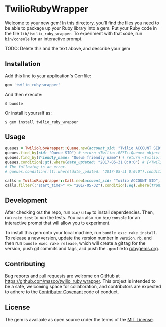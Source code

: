 # TwilioRubyWrapper

Welcome to your new gem! In this directory, you'll find the files you need to be able to package up your Ruby library into a gem. Put your Ruby code in the file `lib/twilio_ruby_wrapper`. To experiment with that code, run `bin/console` for an interactive prompt.

TODO: Delete this and the text above, and describe your gem

## Installation

Add this line to your application's Gemfile:

```ruby
gem 'twilio_ruby_wrapper'
```

And then execute:

    $ bundle

Or install it yourself as:

    $ gem install twilio_ruby_wrapper

## Usage

```ruby
queues = TwilioRubyWrapper::Queue.new(account_sid: "Twilio ACCOUNT SID", auth_token: "Twilio AUTH TOKEN")
queues.find_by(sid: "Queue SID") # return <Twilio::REST::Queue> object
queues.find_by(friendly_name: "Queue friendly name") # return <Twilio::REST::Queue> object
queues.condition(:gt).where(date_updated: "2017-05-31 0:0:0") # [<Twilio::REST::Queue>] array object
# The following is an error.
# queues.condition(:lt).where(date_updated: "2017-05-31 0:0:0").condition(:gt).where(date_updated: "2017-05-31 23:59:59")

calls = TwilioRubyWrapper::Call.new(account_sid: "Twilio ACCOUNT SID", auth_token: "Twilio AUTH TOKEN")
calls.filter(:"start_time>" => "2017-05-32").condition(:eq).where(from: "PHONE NUMBER")
```

## Development

After checking out the repo, run `bin/setup` to install dependencies. Then, run `rake test` to run the tests. You can also run `bin/console` for an interactive prompt that will allow you to experiment.

To install this gem onto your local machine, run `bundle exec rake install`. To release a new version, update the version number in `version.rb`, and then run `bundle exec rake release`, which will create a git tag for the version, push git commits and tags, and push the `.gem` file to [rubygems.org](https://rubygems.org).

## Contributing

Bug reports and pull requests are welcome on GitHub at https://github.com/masoo/twilio_ruby_wrapper. This project is intended to be a safe, welcoming space for collaboration, and contributors are expected to adhere to the [Contributor Covenant](http://contributor-covenant.org) code of conduct.


## License

The gem is available as open source under the terms of the [MIT License](http://opensource.org/licenses/MIT).


